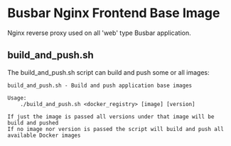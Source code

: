 # Busbar Nginx Frontend Base Image

Nginx reverse proxy used on all 'web' type Busbar application.

## build_and_push.sh

The build_and_push.sh script can build and push some or all images:

```
build_and_push.sh - Build and push application base images

Usage:
    ./build_and_push.sh <docker_registry> [image] [version]

If just the image is passed all versions under that image will be build and pushed
If no image nor version is passed the script will build and push all available Docker images
```
